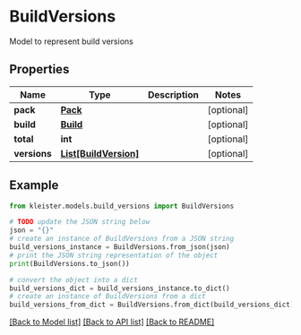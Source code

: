 # BuildVersions

Model to represent build versions

## Properties

Name | Type | Description | Notes
------------ | ------------- | ------------- | -------------
**pack** | [**Pack**](Pack.md) |  | [optional] 
**build** | [**Build**](Build.md) |  | [optional] 
**total** | **int** |  | [optional] 
**versions** | [**List[BuildVersion]**](BuildVersion.md) |  | [optional] 

## Example

```python
from kleister.models.build_versions import BuildVersions

# TODO update the JSON string below
json = "{}"
# create an instance of BuildVersions from a JSON string
build_versions_instance = BuildVersions.from_json(json)
# print the JSON string representation of the object
print(BuildVersions.to_json())

# convert the object into a dict
build_versions_dict = build_versions_instance.to_dict()
# create an instance of BuildVersions from a dict
build_versions_from_dict = BuildVersions.from_dict(build_versions_dict)
```
[[Back to Model list]](../README.md#documentation-for-models) [[Back to API list]](../README.md#documentation-for-api-endpoints) [[Back to README]](../README.md)


